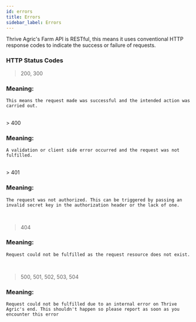 ```yaml
---
id: errors
title: Errors
sidebar_label: Errors
---
```


Thrive Agric's Farm API is RESTful, this means it uses conventional HTTP response codes to indicate
the success or failure of requests.

### HTTP Status Codes

> 200, 300

### Meaning:

`This means the request made was successful and the intended action was carried out.`

<br>
> 400

### Meaning:

`A validation or client side error occurred and the request was not fulfilled.`

<br>
> 401

### Meaning:

`The request was not authorized. This can be triggered by passing an invalid secret key in the authorization header or the lack of one.`

<br>

> 404

### Meaning:

`Request could not be fulfilled as the request resource does not exist.`

<br>

> 500, 501, 502, 503, 504

### Meaning:

`Request could not be fulfilled due to an internal error on Thrive Agric's end. This shouldn't happen so please report as soon as you encounter this error`

<br>
